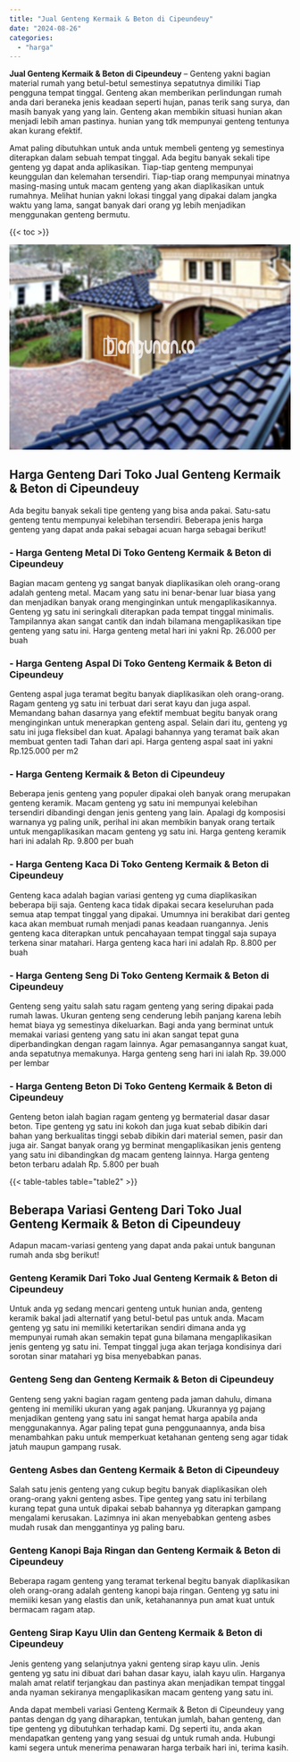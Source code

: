 ```yaml
---
title: "Jual Genteng Kermaik & Beton di Cipeundeuy"
date: "2024-08-26"
categories: 
  - "harga"
---
```


**Jual Genteng Kermaik & Beton di Cipeundeuy** – Genteng yakni bagian material rumah yang betul-betul semestinya sepatutnya dimiliki Tiap pengguna tempat tinggal. Genteng akan memberikan perlindungan rumah anda dari beraneka jenis keadaan seperti hujan, panas terik sang surya, dan masih banyak yang yang lain. Genteng akan membikin situasi hunian akan menjadi lebih aman pastinya. hunian yang tdk mempunyai genteng tentunya akan kurang efektif.

Amat paling dibutuhkan untuk anda untuk membeli genteng yg semestinya diterapkan dalam sebuah tempat tinggal. Ada begitu banyak sekali tipe genteng yg dapat anda aplikasikan. Tiap-tiap genteng mempunyai keunggulan dan kelemahan tersendiri. Tiap-tiap orang mempunyai minatnya masing-masing untuk macam genteng yang akan diaplikasikan untuk rumahnya. Melihat hunian yakni lokasi tinggal yang dipakai dalam jangka waktu yang lama, sangat banyak dari orang yg lebih menjadikan menggunakan genteng bermutu.

{{< toc >}}

![Jual Genteng Kermaik & Beton di Cipeundeuy](/images/genteng-minimalis-murah21.png)

## Harga Genteng Dari Toko Jual Genteng Kermaik & Beton di Cipeundeuy

Ada begitu banyak sekali tipe genteng yang bisa anda pakai. Satu-satu genteng tentu mempunyai kelebihan tersendiri. Beberapa jenis harga genteng yang dapat anda pakai sebagai acuan harga sebagai berikut!

### \- Harga Genteng Metal Di Toko Genteng Kermaik & Beton di Cipeundeuy

Bagian macam genteng yg sangat banyak diaplikasikan oleh orang-orang adalah genteng metal. Macam yang satu ini benar-benar luar biasa yang dan menjadikan banyak orang menginginkan untuk mengaplikasikannya. Genteng yg satu ini seringkali diterapkan pada tempat tinggal minimalis. Tampilannya akan sangat cantik dan indah bilamana mengaplikasikan tipe genteng yang satu ini. Harga genteng metal hari ini yakni Rp. 26.000 per buah

### \- Harga Genteng Aspal Di Toko Genteng Kermaik & Beton di Cipeundeuy

Genteng aspal juga teramat begitu banyak diaplikasikan oleh orang-orang. Ragam genteng yg satu ini terbuat dari serat kayu dan juga aspal. Memandang bahan dasarnya yang efektif membuat begitu banyak orang menginginkan untuk menerapkan genteng aspal. Selain dari itu, genteng yg satu ini juga fleksibel dan kuat. Apalagi bahannya yang teramat baik akan membuat genten tadi Tahan dari api. Harga genteng aspal saat ini yakni Rp.125.000 per m2

### \- Harga Genteng Kermaik & Beton di Cipeundeuy

Beberapa jenis genteng yang populer dipakai oleh banyak orang merupakan genteng keramik. Macam genteng yg satu ini mempunyai kelebihan tersendiri dibandingi dengan jenis genteng yang lain. Apalagi dg komposisi warnanya yg paling unik, perihal ini akan membikin banyak orang tertaik untuk mengaplikasikan macam genteng yg satu ini. Harga genteng keramik hari ini adalah Rp. 9.800 per buah

### \- Harga Genteng Kaca Di Toko Genteng Kermaik & Beton di Cipeundeuy

Genteng kaca adalah bagian variasi genteng yg cuma diaplikasikan beberapa biji saja. Genteng kaca tidak dipakai secara keseluruhan pada semua atap tempat tinggal yang dipakai. Umumnya ini berakibat dari genteg kaca akan membuat rumah menjadi panas keadaan ruangannya. Jenis genteng kaca diterapkan untuk pencahayaan tempat tinggal saja supaya terkena sinar matahari. Harga genteng kaca hari ini adalah Rp. 8.800 per buah

### \- Harga Genteng Seng Di Toko Genteng Kermaik & Beton di Cipeundeuy

Genteng seng yaitu salah satu ragam genteng yang sering dipakai pada rumah lawas. Ukuran genteng seng cenderung lebih panjang karena lebih hemat biaya yg semestinya dikeluarkan. Bagi anda yang berminat untuk memakai variasi genteng yang satu ini akan sangat tepat guna diperbandingkan dengan ragam lainnya. Agar pemasangannya sangat kuat, anda sepatutnya memakunya. Harga genteng seng hari ini ialah Rp. 39.000 per lembar

### \- Harga Genteng Beton Di Toko Genteng Kermaik & Beton di Cipeundeuy

Genteng beton ialah bagian ragam genteng yg bermaterial dasar dasar beton. Tipe genteng yg satu ini kokoh dan juga kuat sebab dibikin dari bahan yang berkualitas tinggi sebab dibikin dari material semen, pasir dan juga air. Sangat banyak orang yg berminat mengaplikasikan jenis genteng yang satu ini dibandingkan dg macam genteng lainnya. Harga genteng beton terbaru adalah Rp. 5.800 per buah

{{< table-tables table="table2" >}}

## Beberapa Variasi Genteng Dari Toko Jual Genteng Kermaik & Beton di Cipeundeuy

Adapun macam-variasi genteng yang dapat anda pakai untuk bangunan rumah anda sbg berikut!

### Genteng Keramik Dari Toko Jual Genteng Kermaik & Beton di Cipeundeuy

Untuk anda yg sedang mencari genteng untuk hunian anda, genteng keramik bakal jadi alternatif yang betul-betul pas untuk anda. Macam genteng yg satu ini memiliki ketertarikan sendiri dimana anda yg mempunyai rumah akan semakin tepat guna bilamana mengaplikasikan jenis genteng yg satu ini. Tempat tinggal juga akan terjaga kondisinya dari sorotan sinar matahari yg bisa menyebabkan panas.

### Genteng Seng dan Genteng Kermaik & Beton di Cipeundeuy

Genteng seng yakni bagian ragam genteng pada jaman dahulu, dimana genteng ini memiliki ukuran yang agak panjang. Ukurannya yg pajang menjadikan genteng yang satu ini sangat hemat harga apabila anda menggunakannya. Agar paling tepat guna penggunaannya, anda bisa menambahkan paku untuk memperkuat ketahanan genteng seng agar tidak jatuh maupun gampang rusak.

### Genteng Asbes dan Genteng Kermaik & Beton di Cipeundeuy

Salah satu jenis genteng yang cukup begitu banyak diaplikasikan oleh orang-orang yakni genteng asbes. Tipe genteg yang satu ini terbilang kurang tepat guna untuk dipakai sebab bahannya yg diterapkan gampang mengalami kerusakan. Lazimnya ini akan menyebabkan genteng asbes mudah rusak dan menggantinya yg paling baru.

### Genteng Kanopi Baja Ringan dan Genteng Kermaik & Beton di Cipeundeuy

Beberapa ragam genteng yang teramat terkenal begitu banyak diaplikasikan oleh orang-orang adalah genteng kanopi baja ringan. Genteng yg satu ini memiiki kesan yang elastis dan unik, ketahanannya pun amat kuat untuk bermacam ragam atap.

### Genteng Sirap Kayu Ulin dan Genteng Kermaik & Beton di Cipeundeuy

Jenis genteng yang selanjutnya yakni genteng sirap kayu ulin. Jenis genteng yg satu ini dibuat dari bahan dasar kayu, ialah kayu ulin. Harganya malah amat relatif terjangkau dan pastinya akan menjadikan tempat tinggal anda nyaman sekiranya mengaplikasikan macam genteng yang satu ini.

Anda dapat membeli variasi Genteng Kermaik & Beton di Cipeundeuy yang pantas dengan dg yang diharapkan, tentukan jumlah, bahan genteng, dan tipe genteng yg dibutuhkan terhadap kami. Dg seperti itu, anda akan mendapatkan genteng yang yang sesuai dg untuk rumah anda. Hubungi kami segera untuk menerima penawaran harga terbaik hari ini, terima kasih.
